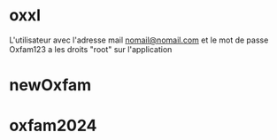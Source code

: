 # oxxl

L'utilisateur avec l'adresse mail nomail@nomail.com et le mot de passe Oxfam123 
a les droits "root" sur l'application

# newOxfam
# oxfam2024
